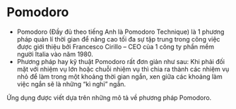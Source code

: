 # Pomodoro

- Pomodoro (Đầy đủ theo tiếng Anh là Pomodoro Technique) là 1 phương pháp quản lí thời gian để nâng cao tối đa sự tập trung trong công việc được giới thiệu bởi Francesco Cirillo – CEO của 1 công ty phần mềm người Italia vào năm 1980.
- Phương pháp hay kỹ thuật Pomodoro rất đơn giản như sau: Khi phải đối mặt với nhiệm vụ lớn hoặc chuỗi nhiệm vụ thì chia ra thành các nhiệm vụ nhỏ để làm trong một khoảng thời gian ngắn, xen giữa các khoảng làm việc ngắn sẽ là những “kì nghỉ” ngắn.

Ứng dụng được viết dựa trên những mô tả về phương pháp Pomodoro.
